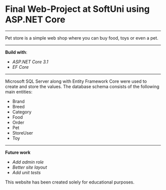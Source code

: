 # Final Web-Project at SoftUni using ASP.NET Core

---

 Pet store is a simple web shop where you can buy food, toys or even a pet. 

---

**Build with**:

* *ASP.NET Core 3.1*
* *EF Core*


---


Microsoft SQL Server along with Entity Framework Core were used to create and store the values. The database schema consists of the following main entities:

 * Brand
 * Breed
 * Category
 * Food
 * Order 
 * Pet
 * StoreUser
 * Toy


---


**Future work**

* *Add admin role*
* *Better site layout*
* *Add unit tests*


This website has been created solely for educational purposes.
